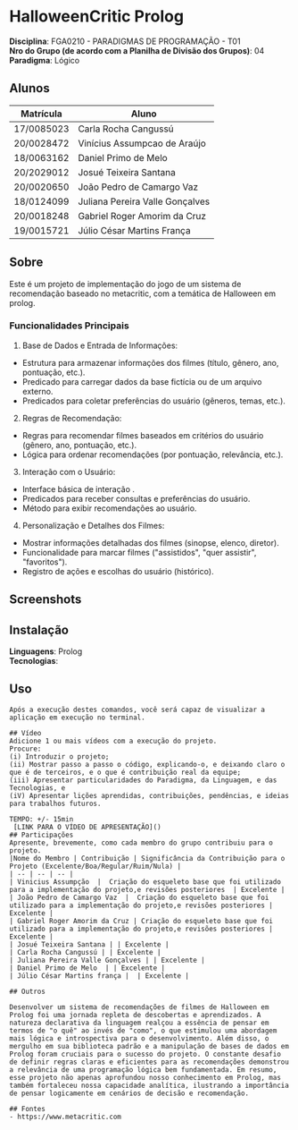# HalloweenCritic Prolog

**Disciplina**: FGA0210 - PARADIGMAS DE PROGRAMAÇÃO - T01 <br>
**Nro do Grupo (de acordo com a Planilha de Divisão dos Grupos)**: 04<br>
**Paradigma**: Lógico <br>

## Alunos
|Matrícula | Aluno |
| -- | -- |
| 17/0085023 |  Carla Rocha Cangussú |
| 20/0028472 |  Vinícius Assumpcao de Araújo |
| 18/0063162 |  Daniel Primo de Melo |
| 20/2029012 |  Josué Teixeira Santana |
| 20/0020650 |  João Pedro de Camargo Vaz |
| 18/0124099 |  Juliana Pereira Valle Gonçalves |
| 20/0018248 |  Gabriel Roger Amorim da Cruz |
| 19/0015721 |  Júlio César Martins França |

## Sobre 
Este é um projeto de implementação do jogo de um sistema de recomendação baseado no metacritic, com a temática de Halloween em prolog.    

### Funcionalidades Principais
1. Base de Dados e Entrada de Informações:
 - Estrutura para armazenar informações dos filmes (título, gênero, ano, pontuação, etc.).
 - Predicado para carregar dados da base fictícia ou de um arquivo externo.
 - Predicados para coletar preferências do usuário (gêneros, temas, etc.).
  
2. Regras de Recomendação:

- Regras para recomendar filmes baseados em critérios do usuário (gênero, ano, pontuação, etc.).
- Lógica para ordenar recomendações (por pontuação, relevância, etc.).

3. Interação com o Usuário:

- Interface básica de interação .
- Predicados para receber consultas e preferências do usuário.
- Método para exibir recomendações ao usuário.

4. Personalização e Detalhes dos Filmes:
   
- Mostrar informações detalhadas dos filmes (sinopse, elenco, diretor).
- Funcionalidade para marcar filmes ("assistidos", "quer assistir", "favoritos").
- Registro de ações e escolhas do usuário (histórico).

## Screenshots




## Instalação 
**Linguagens**: Prolog<br>
**Tecnologias**: <br>

## Uso 

```
Após a execução destes comandos, você será capaz de visualizar a aplicação em execução no terminal. 

## Vídeo
Adicione 1 ou mais vídeos com a execução do projeto.
Procure: 
(i) Introduzir o projeto;
(ii) Mostrar passo a passo o código, explicando-o, e deixando claro o que é de terceiros, e o que é contribuição real da equipe;
(iii) Apresentar particularidades do Paradigma, da Linguagem, e das Tecnologias, e
(iV) Apresentar lições aprendidas, contribuições, pendências, e ideias para trabalhos futuros.

TEMPO: +/- 15min
 [LINK PARA O VÍDEO DE APRESENTAÇÃO]()
## Participações
Apresente, brevemente, como cada membro do grupo contribuiu para o projeto.
|Nome do Membro | Contribuição | Significância da Contribuição para o Projeto (Excelente/Boa/Regular/Ruim/Nula) |
| -- | -- | -- |
| Vinicius Assumpção  |  Criação do esqueleto base que foi utilizado para a implementação do projeto,e revisões posteriores  | Excelente |
| João Pedro de Camargo Vaz  |  Criação do esqueleto base que foi utilizado para a implementação do projeto,e revisões posteriores | Excelente |
| Gabriel Roger Amorim da Cruz | Criação do esqueleto base que foi utilizado para a implementação do projeto,e revisões posteriores | Excelente | 
| Josué Teixeira Santana | | Excelente |
| Carla Rocha Cangussú | | Excelente |
| Juliana Pereira Valle Gonçalves | | Excelente |
| Daniel Primo de Melo  | | Excelente |
| Júlio César Martins frança |  | Excelente |

## Outros 

Desenvolver um sistema de recomendações de filmes de Halloween em Prolog foi uma jornada repleta de descobertas e aprendizados. A natureza declarativa da linguagem realçou a essência de pensar em termos de "o quê" ao invés de "como", o que estimulou uma abordagem mais lógica e introspectiva para o desenvolvimento. Além disso, o mergulho em sua biblioteca padrão e a manipulação de bases de dados em Prolog foram cruciais para o sucesso do projeto. O constante desafio de definir regras claras e eficientes para as recomendações demonstrou a relevância de uma programação lógica bem fundamentada. Em resumo, esse projeto não apenas aprofundou nosso conhecimento em Prolog, mas também fortaleceu nossa capacidade analítica, ilustrando a importância de pensar logicamente em cenários de decisão e recomendação.

## Fontes
- https://www.metacritic.com

